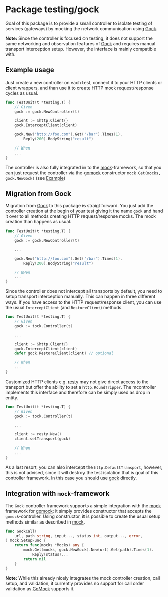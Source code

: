 # Package testing/gock

Goal of this package is to provide a small controller to isolate testing of
services (gateways) by mocking the network communication using [Gock][gock].

**Note:** Since the controller is focused on testing, it does not support the
same networking and observation features of [Gock][gock] and requires manual
transport interception setup. However, the interface is mainly compatible with.


## Example usage

Just create a new controller on each test, connect it to your HTTP clients or
client wrappers, and than use it to create HTTP mock request/response cycles
as usual.


```go
func TestUnit(t *testing.T) {
    // Given
    gock := gock.NewController(t)

    client := &http.Client{}
    gock.InterceptClient(client)

    gock.New("http://foo.com").Get("/bar").Times(1).
        Reply(200).BodyString("result")

    // When
    ...
}
```

The controller is also fully integrated in to the [mock](../mock)-framework, so
that you can just request the controller via the [gomock][gomock] constructor
`mock.Get(mocks, gock.NewGock)` (see
[Example](#integration-with-mock-framework))


## Migration from Gock

Migration from [Gock][gock] to this package is straigt forward. You just add
the controller creation at the begin of your test giving it the name `gock` and
hand it over to all methods creating HTTP request/response mocks. The mock
creation than happens as usual.

```go
func TestUnit(t *testing.T) {
    // Given
    gock := gock.NewController(t)

    ...

    gock.New("http://foo.com").Get("/bar").Times(1).
        Reply(200).BodyString("result")

    // WHen
    ...
}
```

Since the controller does not intercept all transports by default, you need to
setup transport interception manually. This can happen in three different ways.
If you have access to the HTTP request/response client, you can use the usual
`InterceptClient` (and `RestoreClient`) methods.

```go
func TestUnit(t *testing.T) {
    // Given
    gock := tock.Controller(t)

    ...

    client := &http.Client{}
    gock.InterceptClient(client)
    defer gock.RestoreClient(client) // optional

    // When
    ...
}
```

Customized HTTP clients e.g. [resty][resty] may not give direct access to the
transport but offer the ability to set a `http.RoundTripper`. The mcontroller
implements this interface and therefore can be simply used as drop in entity.

```go
func TestUnit(t *testing.T) {
    // Given
    gock := tock.Controller(t)

    ...

    client := resty.New()
    client.setTransport(gock)

    // When
    ...
}
```

As a last resort, you can also intercept the `http.DefaultTransport`, however,
this is not advised, since it will destroy the test isolation that is goal of
this controller framework. In this case you should use [gock][gock] directly.


## Integration with `mock`-framework

The `Gock`-controller framework supports a simple integration with the
[mock](../mock) framework for [gomock][gomock]: it simply provides constructor
that accepts the `gomock`-controller. Using constructor, it is possible to
create the usual setup methods similar as described in
[mock](../mock#generic-mock-service-call-pattern).

```go
func GockCall(
    url, path string, input..., status int, output..., error,
) mock.SetupFunc {
    return func(mocks *Mocks) any {
        mock.Get(mocks, gock.NewGock).New(url).Get(path).Times(1).
            Reply(status)...
        return nil
    }
}
```

**Note:** While this already nicely integrates the mock controller creation,
call setup, and validation, it currently provides no support for call order
validation as [GoMock][gomock] supports it.


[gomock]: https://github.com/golang/mock "GoMock"
[gock]: https://github.com/h2non/gock "Gock"
[resty]: https://github.com/go-resty/resty "Resty"
